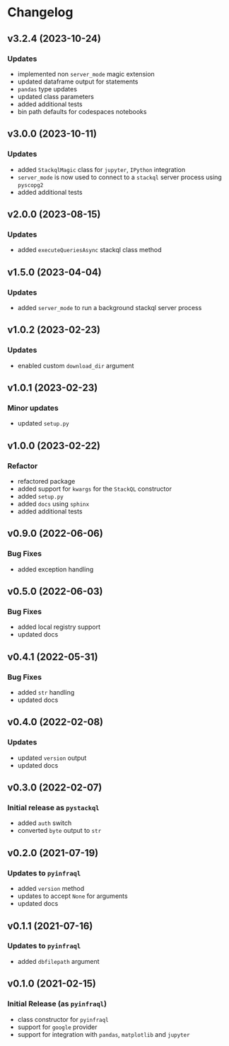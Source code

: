 # Changelog

## v3.2.4 (2023-10-24)

### Updates

 * implemented non `server_mode` magic extension
 * updated dataframe output for statements
 * `pandas` type updates
 * updated class parameters
 * added additional tests
 * bin path defaults for codespaces notebooks

## v3.0.0 (2023-10-11)

### Updates

 * added `StackqlMagic` class for `jupyter`, `IPython` integration
 * `server_mode` is now used to connect to a `stackql` server process using `pyscopg2`
 * added additional tests

## v2.0.0 (2023-08-15)

### Updates

 * added `executeQueriesAsync` stackql class method

## v1.5.0 (2023-04-04)

### Updates

 * added `server_mode` to run a background stackql server process

## v1.0.2 (2023-02-23)

### Updates

 * enabled custom `download_dir` argument

## v1.0.1 (2023-02-23)

### Minor updates

 * updated `setup.py`

## v1.0.0 (2023-02-22)

### Refactor

 * refactored package
 * added support for `kwargs` for the `StackQL` constructor
 * added `setup.py`
 * added `docs` using `sphinx`
 * added additional tests

## v0.9.0 (2022-06-06)

### Bug Fixes

 * added exception handling

## v0.5.0 (2022-06-03)

### Bug Fixes

 * added local registry support
 * updated docs

## v0.4.1 (2022-05-31)

### Bug Fixes

 * added `str` handling
 * updated docs

## v0.4.0 (2022-02-08)

### Updates

 * updated `version` output
 * updated docs

## v0.3.0 (2022-02-07)

### Initial release as `pystackql`

 * added `auth` switch
 * converted `byte` output to `str`

## v0.2.0 (2021-07-19)

### Updates to `pyinfraql`

 * added `version` method
 * updates to accept `None` for arguments
 * updated docs

## v0.1.1 (2021-07-16)

### Updates to `pyinfraql`

 * added `dbfilepath` argument

## v0.1.0 (2021-02-15)

### Initial Release (as `pyinfraql`)

 * class constructor for `pyinfraql`
 * support for `google` provider
 * support for integration with `pandas`, `matplotlib` and `jupyter`
